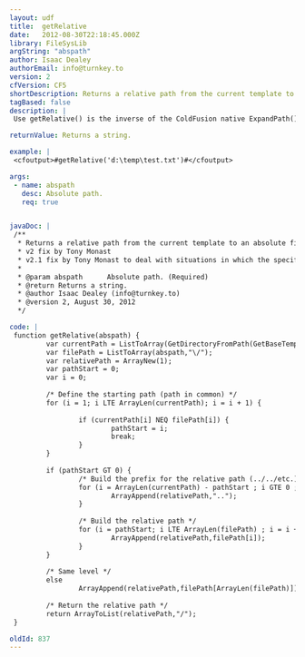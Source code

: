 ```yaml
---
layout: udf
title:  getRelative
date:   2012-08-30T22:18:45.000Z
library: FileSysLib
argString: "abspath"
author: Isaac Dealey
authorEmail: info@turnkey.to
version: 2
cfVersion: CF5
shortDescription: Returns a relative path from the current template to an absolute file path.
tagBased: false
description: |
 Use getRelative() is the inverse of the ColdFusion native ExpandPath() function -- it takes an absolute file path and returns a relative path to the given file from the current template. As opposed to expandpath(), getRelative() creates a path relative to the current template, not the base template.

returnValue: Returns a string.

example: |
 <cfoutput>#getRelative('d:\temp\test.txt')#</cfoutput>

args:
 - name: abspath
   desc: Absolute path.
   req: true


javaDoc: |
 /**
  * Returns a relative path from the current template to an absolute file path.
  * v2 fix by Tony Monast
  * v2.1 fix by Tony Monast to deal with situations in which the specified path was the same as the current path, resulting in an error
  * 
  * @param abspath      Absolute path. (Required)
  * @return Returns a string. 
  * @author Isaac Dealey (info@turnkey.to) 
  * @version 2, August 30, 2012 
  */

code: |
 function getRelative(abspath) {
         var currentPath = ListToArray(GetDirectoryFromPath(GetBaseTemplatePath()),"\/");
         var filePath = ListToArray(abspath,"\/");
         var relativePath = ArrayNew(1);
         var pathStart = 0;
         var i = 0;
 
         /* Define the starting path (path in common) */
         for (i = 1; i LTE ArrayLen(currentPath); i = i + 1) {
 
                 if (currentPath[i] NEQ filePath[i]) {
                         pathStart = i;
                         break;
                 }
         }
 
         if (pathStart GT 0) {
                 /* Build the prefix for the relative path (../../etc.) */
                 for (i = ArrayLen(currentPath) - pathStart ; i GTE 0 ; i = i - 1) {
                         ArrayAppend(relativePath,"..");
                 }
 
                 /* Build the relative path */
                 for (i = pathStart; i LTE ArrayLen(filePath) ; i = i + 1) {
                         ArrayAppend(relativePath,filePath[i]);
                 }
         }
 
         /* Same level */
         else
                 ArrayAppend(relativePath,filePath[ArrayLen(filePath)]);
 
         /* Return the relative path */
         return ArrayToList(relativePath,"/");
 }

oldId: 837
---
```


